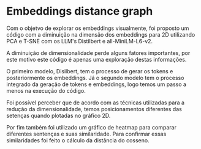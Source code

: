 # Embeddings distance graph

Com o objetvo de explorar os embeddings visualmente, foi proposto um código com a diminuição na dimensão dos embeddings para 2D
utilizando PCA e T-SNE com os LLM's Distilbert e all-MiniLM-L6-v2.

A diminuição de dimensionalidade perde alguns fatores importantes, por este motivo este código é apenas uma exploração destas informações.

O primeiro modelo, Disilbert, tem o processo de gerar os tokens e posteriormente os embeddings. 
Já o segundo modelo tem o processo integrado da geração de tokens e embeddings, logo temos um passo a menos
na execução do código.

Foi possível perceber que de acordo com as técnicas utilizadas para a redução da dimensionalidade, temos posicionamentos 
diferentes das setenças quando plotadas no gráfico 2D.

Por fim também foi utilizado um gráfico de heatmap para comparar diferentes sentenças e suas similaridade. 
Para confirmar essas similaridades foi feito o cálculo da distância do cosseno.
